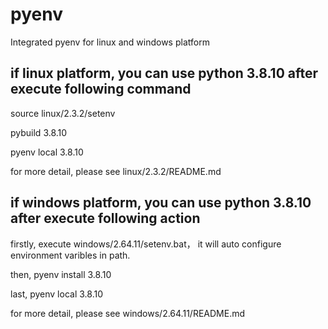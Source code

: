 # pyenv
Integrated pyenv for linux and windows platform


## if linux platform, you can use python 3.8.10 after execute following command
source linux/2.3.2/setenv

pybuild 3.8.10

pyenv local 3.8.10

for more detail, please see linux/2.3.2/README.md


## if windows platform, you can use python 3.8.10 after execute following action
firstly, execute windows/2.64.11/setenv.bat， it will auto configure environment varibles in path.

then, pyenv install 3.8.10

last, pyenv local 3.8.10

for more detail, please see windows/2.64.11/README.md

